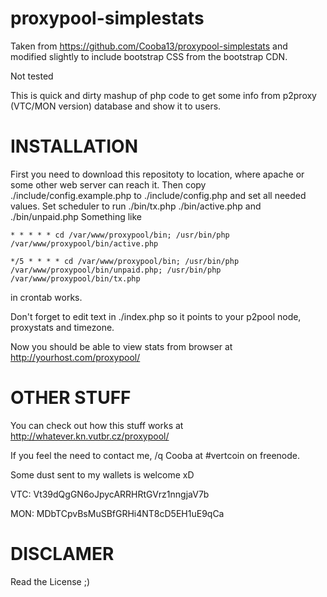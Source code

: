 proxypool-simplestats
=====================

Taken from https://github.com/Cooba13/proxypool-simplestats and modified slightly to include bootstrap CSS from the bootstrap CDN.

Not tested

This is quick and dirty mashup of php code to get some info from p2proxy (VTC/MON version) database and show it to users.


INSTALLATION
===========

First you need to download this repositoty to location, where apache or some other web server can reach it. Then copy ./include/config.example.php to ./include/config.php and set all needed values.
Set scheduler to run ./bin/tx.php ./bin/active.php and ./bin/unpaid.php
Something like

```
* * * * * cd /var/www/proxypool/bin; /usr/bin/php /var/www/proxypool/bin/active.php

*/5 * * * * cd /var/www/proxypool/bin; /usr/bin/php /var/www/proxypool/bin/unpaid.php; /usr/bin/php /var/www/proxypool/bin/tx.php
```

in crontab works.

Don't forget to edit text in ./index.php so it points to your p2pool node, proxystats and timezone.

Now you should be able to view stats from browser at http://yourhost.com/proxypool/


OTHER STUFF
===========

You can check out how this stuff works at http://whatever.kn.vutbr.cz/proxypool/

If you feel the need to contact me, /q Cooba at #vertcoin on freenode.

Some dust sent to my wallets is welcome xD

VTC: Vt39dQgGN6oJpycARRHRtGVrz1nngjaV7b

MON: MDbTCpvBsMuSBfGRHi4NT8cD5EH1uE9qCa


DISCLAMER
=========

Read the License ;) 
